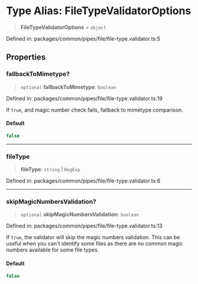 # Type Alias: FileTypeValidatorOptions

> **FileTypeValidatorOptions** = `object`

Defined in: packages/common/pipes/file/file-type.validator.ts:5

## Properties

### fallbackToMimetype?

> `optional` **fallbackToMimetype**: `boolean`

Defined in: packages/common/pipes/file/file-type.validator.ts:19

If `true`, and magic number check fails, fallback to mimetype comparison.

#### Default

```ts
false
```

***

### fileType

> **fileType**: `string` \| `RegExp`

Defined in: packages/common/pipes/file/file-type.validator.ts:6

***

### skipMagicNumbersValidation?

> `optional` **skipMagicNumbersValidation**: `boolean`

Defined in: packages/common/pipes/file/file-type.validator.ts:13

If `true`, the validator will skip the magic numbers validation.
This can be useful when you can't identify some files as there are no common magic numbers available for some file types.

#### Default

```ts
false
```

